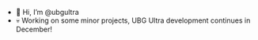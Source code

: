- 👋 Hi, I’m @ubgultra
- 💀 Working on some minor projects, UBG Ultra development continues in December!
<!---
ubgultra/ubgultra is a ✨ special ✨ repository because its `README.md` (this file) appears on your GitHub profile.
You can click the Preview link to take a look at your changes.
--->

